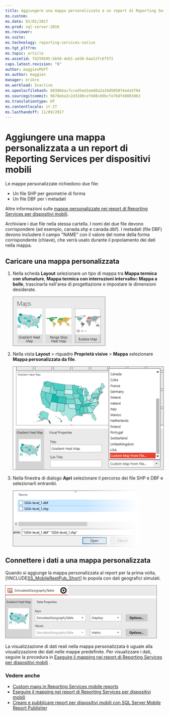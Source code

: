 ```yaml
---
title: Aggiungere una mappa personalizzata a un report di Reporting Services per dispositivi mobili | Microsoft Docs
ms.custom: 
ms.date: 03/01/2017
ms.prod: sql-server-2016
ms.reviewer: 
ms.suite: 
ms.technology: reporting-services-native
ms.tgt_pltfrm: 
ms.topic: article
ms.assetid: fd259b95-bb58-4eb1-a436-6aa12fc6f5f2
caps.latest.revision: "6"
author: maggiesMSFT
ms.author: maggies
manager: erikre
ms.workload: Inactive
ms.openlocfilehash: 6030bbac7cced5ed1ee60a2a34d505074a4a5f04
ms.sourcegitcommit: 9678eba3c2d3100cef408c69bcfe76df49803d63
ms.translationtype: HT
ms.contentlocale: it-IT
ms.lasthandoff: 11/09/2017
---
```

# <a name="add-a-custom-map-to-a-reporting-services-mobile-report"></a>Aggiungere una mappa personalizzata a un report di Reporting Services per dispositivi mobili
Le mappe personalizzate richiedono due file:  
* Un file SHP per geometrie di forma  
* Un file DBF per i metadati  
  
Altre informazioni sulle [mappe personalizzate nei report di Reporting Services per dispositivi mobili](../../reporting-services/mobile-reports/custom-maps-in-reporting-services-mobile-reports.md).  
  
Archiviare i due file nella stessa cartella. I nomi dei due file devono corrispondere (ad esempio, canada.shp e canada.dbf). I metadati (file DBF) devono includere il campo "NAME" con il valore del nome della forma corrispondente (chiave), che verrà usato durante il popolamento dei dati nella mappa.   
  
## <a name="load-a-custom-map"></a>Caricare una mappa personalizzata  
  
1. Nella scheda **Layout** selezionare un tipo di mappa tra **Mappa termica con sfumature**, **Mappa termica con interruzioni intervallo**o **Mappa a bolle**, trascinarla nell'area di progettazione e impostare le dimensioni desiderate.  
  
   ![SSMRP_MapsGallery](../../reporting-services/mobile-reports/media/ssmrp-mapsgallery.png)  
  
2. Nella vista **Layout** > riquadro **Proprietà visive** > **Mappa** selezionare **Mappa personalizzata da file**.   
  
   ![SSMRP_SelectCustomMap](../../reporting-services/mobile-reports/media/ssmrp-selectcustommap.png)  
  
3. Nella finestra di dialogo **Apri** selezionare il percorso dei file SHP e DBF e selezionarli entrambi.   
  
   ![SSMRP_SelectDBFandSHP](../../reporting-services/mobile-reports/media/ssmrp-selectdbfandshp.png)  
  
## <a name="connect-data-to-a-custom-map"></a>Connettere i dati a una mappa personalizzata  
Quando si aggiunge la mappa personalizzata al report per la prima volta, [!INCLUDE[SS_MobileReptPub_Short](../../includes/ss-mobilereptpub-short.md)] lo popola con dati geografici simulati.  
  
![SSMRP_MapsData](../../reporting-services/mobile-reports/media/ssmrp-mapsdata.png)  
  
La visualizzazione di dati reali nella mappa personalizzata è uguale alla visualizzazione dei dati nelle mappe predefinite. Per visualizzare i dati, seguire la procedura in [Eseguire il mapping nei report di Reporting Services per dispositivi mobili](../../reporting-services/mobile-reports/maps-in-reporting-services-mobile-reports.md) .  
  
### <a name="see-also"></a>Vedere anche  
- [Custom maps in Reporting Services mobile reports](../../reporting-services/mobile-reports/custom-maps-in-reporting-services-mobile-reports.md)  
- [Eseguire il mapping nei report di Reporting Services per dispositivi mobili](../../reporting-services/mobile-reports/maps-in-reporting-services-mobile-reports.md)  
- [Creare e pubblicare report per dispositivi mobili con SQL Server Mobile Report Publisher](../../reporting-services/mobile-reports/create-mobile-reports-with-sql-server-mobile-report-publisher.md)   
  
  
  
  
